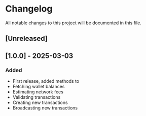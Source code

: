 # Changelog

All notable changes to this project will be documented in this file.

## [Unreleased]


## [1.0.0] - 2025-03-03
### Added
- First release, added methods to 
- Fetching wallet balances
- Estimating network fees
- Validating transactions
- Creating new transactions
- Broadcasting new transactions 
